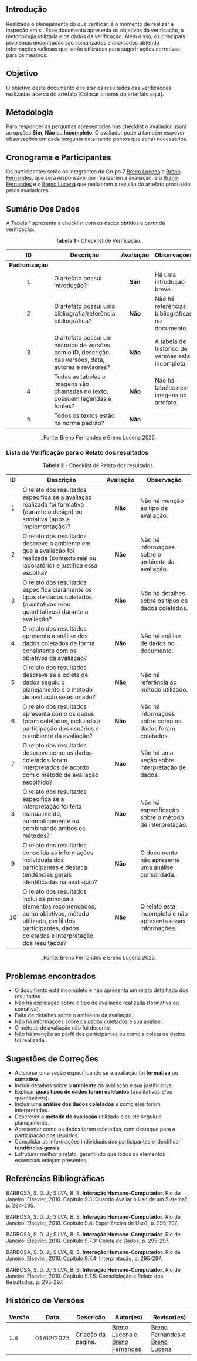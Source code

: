 ## Introdução

Realizado o planejamento do que verificar, é o momento de realizar a inspeção em si. Esse documento apresenta os objetivos da verificação, a metodologia utilizada e os dados da verificação. Além disso, os principais problemas encontrados são sumarizados e analisados obtendo informações valiosas que serão utilizadas para sugerir ações corretivas para os mesmos.

## Objetivo

O objetivo deste documento é relatar os resultados das verificações realizadas acerca do artefato [Colocar o nome do arterfato aqui].

## Metodologia

 Para responder às perguntas apresentadas nas checklist o avaliador usará as opções **Sim**, **Não** ou **Incompleto**. O avaliador poderá também escrever observações em cada pergunta detalhando pontos que achar necessários.

## Cronograma e Participantes

Os participantes serão os integrantes do Grupo 7 [Breno Lucena](https://github.com/BrenoLUCO) e [Breno Fernandes](https://github.com/Brenofrds), que será responsável por realizarem a avaliação, e o [Breno Fernandes](https://github.com/Brenofrds) e o [Breno Lucena](https://github.com/BrenoLUCO) que realizaram a revisão do artefato produzido pelos avaliadores.

## Sumário Dos Dados

A Tabela 1 apresenta a checklist com os dados obtidos a partir da verificação.

<center>

**Tabela 1** - Checklist de Verificação.

|   ID   | Descrição                                                                                     | Avaliação  | Observações          |
|:------:|-----------------------------------------------------------------------------------------------|:----------:|-----------------------|
| **Padronização** |                                                                                     |            |                       |
|   1    | O artefato possui introdução?                                                                 |     **Sim**      | Há uma introdução breve. |
|   2    | O artefato possui uma bibliografia/referência bibliográfica?                                  |     **Não**      | Não há referências bibliográficas no documento. |
|   3    | O artefato possui um histórico de versões com o ID, descrição das versões, data, autores e revisores? |     **Não**      | A tabela de histórico de versões está incompleta. |
|   4    | Todas as tabelas e imagens são chamadas no texto, possuem legendas e fontes?                  |     **Não**      | Não há tabelas nem imagens no artefato. |
|   5    | Todos os textos estão na norma padrão?  |     **Não**      |  |

_Fonte: Breno Fernandes e Breno Lucena 2025.

</center>

### Lista de Verificação para o Relato dos resultados

<center>

**Tabela 2** - Checklist de Relato dos resultados.

| ID  | Descrição                                                                                              | Avaliação | Observação |
|:---:|--------------------------------------------------------------------------------------------------------|:---------:|------------|
|  1  | O relato dos resultados especifica se a avaliação realizada foi formativa (durante o design) ou somativa (após a implementação)? | **Não** | Não há menção ao tipo de avaliação. |
|  2  | O relato dos resultados descreve o ambiente em que a avaliação foi realizada (contexto real ou laboratório) e justifica essa escolha? | **Não** | Não há informações sobre o ambiente da avaliação. |
|  3  | O relato dos resultados especifica claramente os tipos de dados coletados (qualitativos e/ou quantitativos) durante a avaliação? | **Não** | Não há detalhes sobre os tipos de dados coletados. |
|  4  | O relato dos resultados apresenta a análise dos dados coletados de forma consistente com os objetivos da avaliação? | **Não** | Não há análise de dados no documento. |
|  5  | O relato dos resultados descreve se a coleta de dados seguiu o planejamento e o método de avaliação selecionado? | **Não** | Não há referência ao método utilizado. |
|  6  | O relato dos resultados apresenta como os dados foram coletados, incluindo a participação dos usuários e o ambiente da avaliação? | **Não** | Não há informações sobre como os dados foram coletados. |
|  7  | O relato dos resultados descreve como os dados coletados foram interpretados de acordo com o método de avaliação escolhido? | **Não** | Não há uma seção sobre interpretação de dados. |
|  8  | O relato dos resultados especifica se a interpretação foi feita manualmente, automaticamente ou combinando ambos os métodos? | **Não** | Não há especificação sobre o método de interpretação. |
|  9  | O relato dos resultados consolida as informações individuais dos participantes e destaca tendências gerais identificadas na avaliação? | **Não** | O documento não apresenta uma análise consolidada. |
| 10  | O relato dos resultados inclui os principais elementos recomendados, como objetivos, método utilizado, perfil dos participantes, dados coletados e interpretação dos resultados? | **Não** | O relato está incompleto e não apresenta essas informações. |

_Fonte: Breno Fernandes e Breno Lucena 2025.

</center>

## Problemas encontrados

- O documento está incompleto e não apresenta um relato detalhado dos resultados.
- Não há explicação sobre o tipo de avaliação realizada (formativa ou somativa).
- Falta de detalhes sobre o ambiente da avaliação.
- Não há informações sobre os dados coletados e sua análise.
- O método de avaliação não foi descrito.
- Não há menção ao perfil dos participantes ou como a coleta de dados foi realizada.



## Sugestões de Correções

- Adicionar uma seção especificando se a avaliação foi **formativa** ou **somativa**.
- Incluir detalhes sobre o **ambiente** da avaliação e sua justificativa.
- Explicar **quais tipos de dados foram coletados** (qualitativos e/ou quantitativos).
- Incluir uma **análise dos dados coletados** e como eles foram interpretados.
- Descrever o **método de avaliação** utilizado e se ele seguiu o planejamento.
- Apresentar como os dados foram coletados, com destaque para a participação dos usuários.
- Consolidar as informações individuais dos participantes e identificar **tendências gerais**.
- Estruturar melhor o relato, garantindo que todos os elementos essenciais estejam presentes.


## Referências Bibliográficas

BARBOSA, S. D. J.; SILVA, B. S. **Interação Humano-Computador**. Rio de Janeiro: Elsevier, 2010. Capítulo 9.3: Quando Avaliar o Uso de um Sistema?, p. 294-295.

BARBOSA, S. D. J.; SILVA, B. S. **Interação Humano-Computador**. Rio de Janeiro: Elsevier, 2010. Capítulo 9.4: Experiências de Uso?, p. 295-297.

BARBOSA, S. D. J.; SILVA, B. S. **Interação Humano-Computador**. Rio de Janeiro: Elsevier, 2010. Capítulo 9.7.3: Coleta de Dados, p. 295-297.

BARBOSA, S. D. J.; SILVA, B. S. **Interação Humano-Computador**. Rio de Janeiro: Elsevier, 2010. Capítulo 9.7.4: Interpretação, p. 295-297.

BARBOSA, S. D. J.; SILVA, B. S. **Interação Humano-Computador**. Rio de Janeiro: Elsevier, 2010. Capítulo 9.7.5: Consolidação e Relato dos Resultados, p. 295-297.

## Histórico de Versões

| Versão | Data       | Descrição              | Autor(es)                                        | Revisor(es)                                    |
| ------ | ---------- | ---------------------- | ------------------------------------------------ | ---------------------------------------------- |
| `1.0`  | 01/02/2025 | Criação da página.     | [Breno Lucena](https://github.com/BrenoLUCO) e [Breno Fernandes](https://github.com/Brenofrds)     | [Breno Fernandes](https://github.com/Brenofrds) e [Breno Lucena](https://github.com/BrenoLUCO)|